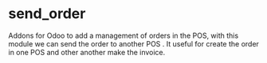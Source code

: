 # send_order
Addons for Odoo to add a management of orders in the POS, with this module we can send the order to another POS . It useful for create the order in one POS  and other another make the invoice.
